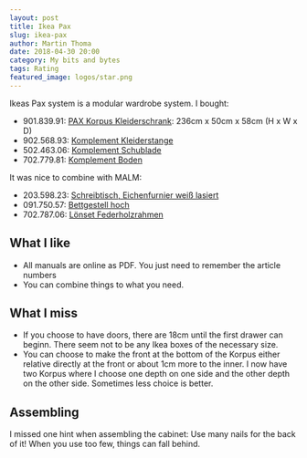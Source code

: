 ```yaml
---
layout: post
title: Ikea Pax
slug: ikea-pax
author: Martin Thoma
date: 2018-04-30 20:00
category: My bits and bytes
tags: Rating
featured_image: logos/star.png
---
```

Ikeas Pax system is a modular wardrobe system. I bought:

* 901.839.91: [PAX Korpus Kleiderschrank](https://www.ikea.com/de/de/catalog/products/80214568/#/90183991): 236cm x 50cm x 58cm (H x W x D)
* 902.568.93: [Komplement Kleiderstange](https://www.ikea.com/de/de/catalog/products/30256891/#/90256893)
* 502.463.06: [Komplement Schublade](https://www.ikea.com/de/de/catalog/products/70246348/#/50246306)
* 702.779.81: [Komplement Boden](https://www.ikea.com/de/de/catalog/products/10277984/#/70277981)

It was nice to combine with MALM:

* 203.598.23: [Schreibtisch, Eichenfurnier weiß lasiert](https://www.ikea.com/de/de/catalog/products/60214159/#/20359823)
* 091.750.57: [Bettgestell hoch](https://www.ikea.com/de/de/catalog/products/S99022550/#/S09175057)
* 702.787.06: [Lönset Federholzrahmen](https://www.ikea.com/de/de/catalog/products/90278343/#/70278706)

## What I like

* All manuals are online as PDF. You just need to remember the article numbers
* You can combine things to what you need.


## What I miss

* If you choose to have doors, there are 18cm until the first drawer can
  beginn. There seem not to be any Ikea boxes of the necessary size.
* You can choose to make the front at the bottom of the Korpus either relative
  directly at the front or about 1cm more to the inner. I now have two Korpus
  where I choose one depth on one side and the other depth on the other side.
  Sometimes less choice is better.


## Assembling

I missed one hint when assembling the cabinet: Use many nails for the back of
it! When you use too few, things can fall behind.
